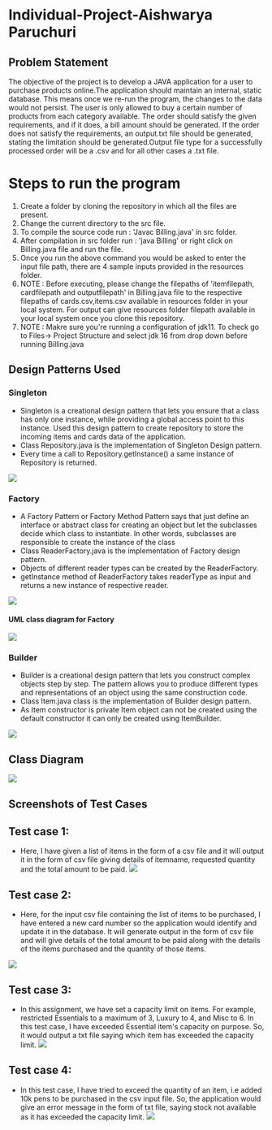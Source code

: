 
# Individual-Project-Aishwarya Paruchuri

## Problem Statement
The objective of the project is to develop a JAVA application for a user to purchase products online.The application should maintain an internal, static database. This means once we re-run the program, the changes to the data would not persist. The user is only allowed to buy a certain number of products from each category available. The order should satisfy the given requirements, and if it does, a bill amount should be generated. If the order does not satisfy the requirements, an output.txt file should be generated, stating the limitation should be generated.Output file type for a successfully processed order will be a .csv and for all other cases a .txt file.

# Steps to run the program
1. Create a folder by cloning the repository in which all the files are present.
2. Change the current directory to the src file.
3. To compile the source code run :  'Javac Billing.java' in src folder.
4. After compilation in src folder run : 'java Billing' or right click on Billing.java file and run the file.
5. Once you run the above command you would be asked to enter the input file path, there are 4 sample inputs provided in the resources folder.
6. NOTE : Before executing, please change the filepaths of 'itemfilepath, cardfilepath and outputfilepath' in  Billing.java file to the respective filepaths of cards.csv,items.csv available in resources folder in your local system. For output can give resources folder filepath available in your local system once you clone this repository.
7. NOTE : Makre sure you're running a configuration of jdk11. To check go to Files-> Project Structure and select jdk 16 from drop down before running Billing.java

## Design Patterns Used
### Singleton
* Singleton is a creational design pattern that lets you ensure that a class has only one instance, 
while providing a global access point to this instance.
Used this design pattern to create repository to store the incoming items and cards data of the application.
* Class Repository.java is the implementation of Singleton Design pattern.
* Every time a call to  Repository.getInstance() a same instance of Repository is returned.

![](https://github.com/gopinathsjsu/individual-project-aishwarya95698/blob/master/singleton.png)

### Factory
* A Factory Pattern or Factory Method Pattern says that just define an interface or abstract class for 
creating an object but let the subclasses decide which class to instantiate. 
In other words, subclasses are responsible to create the instance of the class
* Class ReaderFactory.java is the implementation of Factory design pattern.
* Objects of different reader types can be created by the ReaderFactory.
* getInstance method of ReaderFactory takes readerType as input and returns a new instance of respective reader.

![](https://github.com/gopinathsjsu/individual-project-aishwarya95698/blob/master/Factory.png)
#### UML class diagram for Factory 

![](https://github.com/gopinathsjsu/individual-project-aishwarya95698/blob/master/Factory.UML)


### Builder
* Builder is a creational design pattern that lets you construct complex objects step by step. 
The pattern allows you to produce different types and representations of an object using the same construction code.
* Class Item.java class is the implementation of Builder design pattern.
* As Item constructor is private Item object can not be created using the default constructor it can only be created using ItemBuilder.

![](https://github.com/gopinathsjsu/individual-project-aishwarya95698/blob/master/Builder.png)


## Class Diagram

![](https://github.com/gopinathsjsu/individual-project-aishwarya95698/blob/master/Class_Diagram.jpeg)


## Screenshots of Test Cases

## Test case 1:
* Here, I have given a list of items in the form of a csv file and it will output it in the form of csv file giving details of itemname, requested quantity and the total amount to be paid.
![](https://github.com/gopinathsjsu/individual-project-aishwarya95698/blob/master/sample_output1.png)


## Test case 2:
* Here, for the input csv file containing the list of items to be purchased, I have entered a new card number so the application would identify and update it in the database. It will generate output in the form of csv file and will give details of the total amount to be paid along with the details of the items purchased and the quantity of those items.

![](https://github.com/gopinathsjsu/individual-project-aishwarya95698/blob/master/sample_output2.png)


## Test case 3:
* In this assignment, we have set a capacity limit on items. For example, restricted Essentials to a maximum of 3, Luxury to 4, and Misc to 6. In this test case, I have exceeded Essential item's capacity on purpose. So, it would output a txt file saying which item has exceeded the capacity limit.
![](https://github.com/gopinathsjsu/individual-project-aishwarya95698/blob/master/sample_output3.png)


## Test case 4:
* In this test case, I have tried to exceed the quantity of an item, i.e added 10k pens to be purchased in the csv input file. So, the application would give an error message in the form of txt file, saying stock not available as it has exceeded the capacity limit.
![](https://github.com/gopinathsjsu/individual-project-aishwarya95698/blob/master/sample_output4.png)









